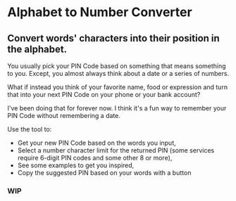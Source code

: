 # Alphabet to Number Converter

## Convert words' characters into their position in the alphabet.

You usually pick your PIN Code based on something that means something to you.
Except, you almost always think about a date or a series of numbers.

What if instead you think of your favorite name, food or expression and turn that into your next PIN Code on your phone or your bank account?

I've been doing that for forever now. I think it's a fun way to remember your PIN Code without remembering a date.

Use the tool to:
- Get your new PIN Code based on the words you input,
- Select a number character limit for the returned PIN (some services require 6-digit PIN codes and some other 8 or more),
- See some examples to get you inspired,
- Copy the suggested PIN based on your words with a button

### WIP
